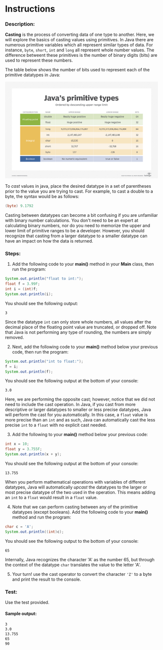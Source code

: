 # Instructions  
### Description:
**Casting** is the process of converting data of one type to another. Here, we will explore the basics of casting values using primitives. In Java there are numerous primitive variables which all represent similar types of data. For instance, `byte`, `short`, `int` and `long` all represent whole number values. The difference betweent these primitives is the number of binary digits (bits) are used to represent these numbers.

The table below shows the number of bits used to represent each of the primitive datatypes in Java:

![JavaPrimitives](./assets/java-primitives-table.png)

To *cast* values in java, place the desired datatype in a set of parentheses prior to the value you are trying to cast. For example, to cast a double to a byte, the syntax would be as follows:
```Java
(byte) 9.1792
```
Casting between datatypes can become a bit confusing if you are unfamiliar with binary number calculations. You don't need to be an expert at calculating binary numbers, nor do you need to memorize the upper and lower limit of primitive ranges to be a developer. However, you should recognize that casting from a larger datatype to a smaller datatype can have an impact on how the data is returned.

### Steps:
1. Add the following code to your **main()** method in your **Main** class, then run the program:
```Java
System.out.println("float to int:");
float f = 3.99F;
int i = (int)f;
System.out.println(i);
```
You should see the following output:
```
3
```
Since the datatype `int` can only store whole numbers, all values after the decimal place of the floating point value are truncated, or dropped off. Note that Java is not performing any type of rounding, the numbers are simply removed.

2. Next, add the following code to your **main()** method below your previous code, then run the program:
```Java
System.out.println("int to float:");
f = i;
System.out.println(f);
```
You should see the following output at the bottom of your console:
```
3.0
```
Here, we are performing the opposite cast; however, notice that we did not need to include the cast operation. In Java, if you cast from more descriptive or larger datatypes to smaller or less precise datatypes, Java will perform the cast for you automatically. In this case, a `float` value is more precise than an `int` and as such, Java can automatically cast the less precise `int` to a `float` with no explicit cast needed.

3. Add the following to your **main()** method below your previous code:
```Java
int x = 10;
float y = 3.755F;
System.out.println(x + y);
```
You should see the following output at the bottom of your console:
```
13.755
```
When you perform mathematical operations with variables of different datatypes, Java will automatically *upcast* the datatypes to the larger or most precise datatype of the two used in the operation. This means adding an `int` to a `float` would result in a `float` value.

4. Note that we can perform casting between any of the primitive datatypes (except booleans). Add the following code to your **main()** method and run the program:
```Java
char c = 'A';
System.out.println((int)c);
```
You should see the following output to the bottom of your console:
```
65
```
Internally, Java recognizes the character 'A' as the number 65, but through the context of the datatype `char` translates the value to the letter 'A'.

5. Your turn! use the cast operator to convert the character `'Z'` to a byte and print the result to the console.

### Test:
Use the test provided.

#### Sample output:
```
3
3.0
13.755
65
90
```